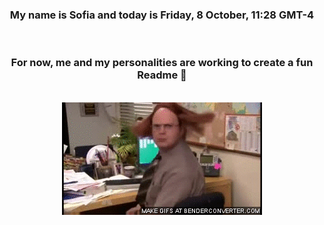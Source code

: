 


<div align="center">
<h3 >My name is Sofia and today is Friday, 8 October, 11:28 GMT-4</h3><br>
<h3 >For now, me and my personalities are working to create a fun Readme 👋
</h3><br>
<img src='img/dwight.gif' alt='working...'/>
</div>
